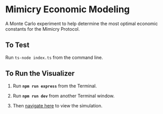 # Mimicry Economic Modeling
A Monte Carlo experiment to help determine the most optimal economic constants for the Mimicry Protocol.

## To Test
Run ```ts-node index.ts``` from the command line.

## To Run the Visualizer
1. Run **```npm run express```** from the Terminal.

2. Run **```npm run dev```** from another Terminal window.

3. Then [navigate here](http://localhost:1234) to view the simulation.